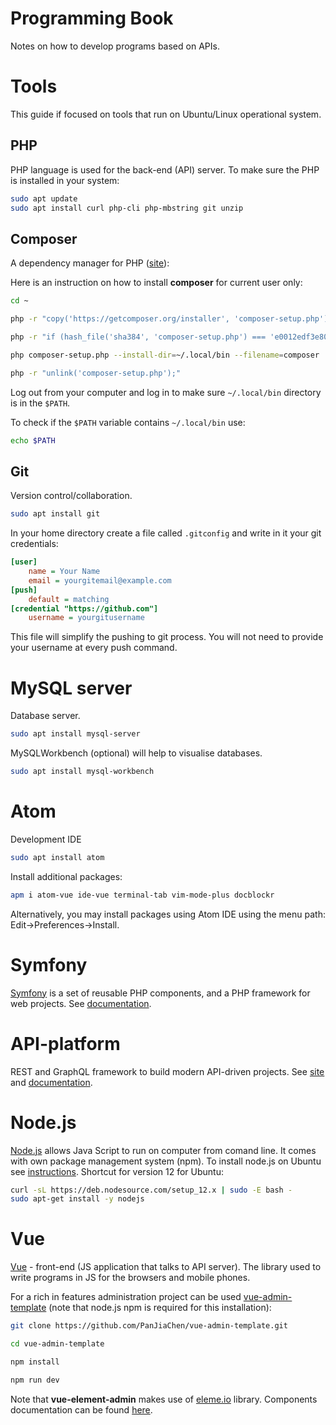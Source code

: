 # Programming Book

Notes on how to develop programs based on APIs.

# Tools

This guide if focused on tools that run on Ubuntu/Linux operational system.

## PHP

PHP language is used for the back-end (API) server. To make sure the PHP is installed in your system:

```bash
sudo apt update
sudo apt install curl php-cli php-mbstring git unzip
```

## Composer

A dependency manager for PHP ([site](https://getcomposer.org)):

Here is an instruction on how to install __composer__ for current user only:

```bash
cd ~

php -r "copy('https://getcomposer.org/installer', 'composer-setup.php');"

php -r "if (hash_file('sha384', 'composer-setup.php') === 'e0012edf3e80b6978849f5eff0d4b4e4c79ff1609dd1e613307e16318854d24ae64f26d17af3ef0bf7cfb710ca74755a') { echo 'Installer verified'; } else { echo 'Installer corrupt'; unlink('composer-setup.php'); } echo PHP_EOL;"

php composer-setup.php --install-dir=~/.local/bin --filename=composer

php -r "unlink('composer-setup.php');"
```
Log out from your computer and log in to make sure `~/.local/bin` directory is in the `$PATH`.

To check if the `$PATH` variable contains `~/.local/bin` use:

```bash
echo $PATH
```

## Git

Version control/collaboration.

```bash
sudo apt install git
```

In your home directory create a file called ```.gitconfig``` and write in it your git credentials:

```ini
[user]
    name = Your Name
    email = yourgitemail@example.com
[push]
    default = matching
[credential "https://github.com"]
    username = yourgitusername
```
This file will simplify the pushing to git process. You will not need to provide your username at every push command.

# MySQL server

Database server.

```bash
sudo apt install mysql-server
```

MySQLWorkbench (optional) will help to visualise databases.

```bash
sudo apt install mysql-workbench
```

# Atom

Development IDE

```bash
sudo apt install atom
```

Install additional packages:

```bash
apm i atom-vue ide-vue terminal-tab vim-mode-plus docblockr
```
Alternatively, you may install packages using Atom IDE using the menu path: Edit->Preferences->Install.

# Symfony

[Symfony](https://symfony.com/) is a set of reusable PHP components, and a PHP framework for web projects. See [documentation](https://symfony.com/doc/current/index.html).

# API-platform

REST and GraphQL framework to build modern API-driven projects. See [site](https://api-platform.com/) and [documentation](https://api-platform.com/docs).

# Node.js

[Node.js](https://nodejs.org) allows Java Script to run on computer from comand line. It comes with own package management system (npm). To install node.js on Ubuntu see [instructions](https://github.com/nodesource/distributions/blob/master/README.md). Shortcut for version 12 for Ubuntu:

```bash
curl -sL https://deb.nodesource.com/setup_12.x | sudo -E bash -
sudo apt-get install -y nodejs
```

# Vue

[Vue](https://vuejs.org/) - front-end (JS application that talks to API server). The library used to write programs in JS for the browsers and mobile phones.

For a rich in features administration project can be used [vue-admin-template](https://github.com/PanJiaChen/vue-admin-template) (note that node.js npm is required for this installation):

```bash
git clone https://github.com/PanJiaChen/vue-admin-template.git

cd vue-admin-template

npm install

npm run dev
```
Note that __vue-element-admin__ makes use of [eleme.io](https://element.eleme.io/#/en-US) library. Components documentation can be found [here](https://element.eleme.io/#/en-US/component).